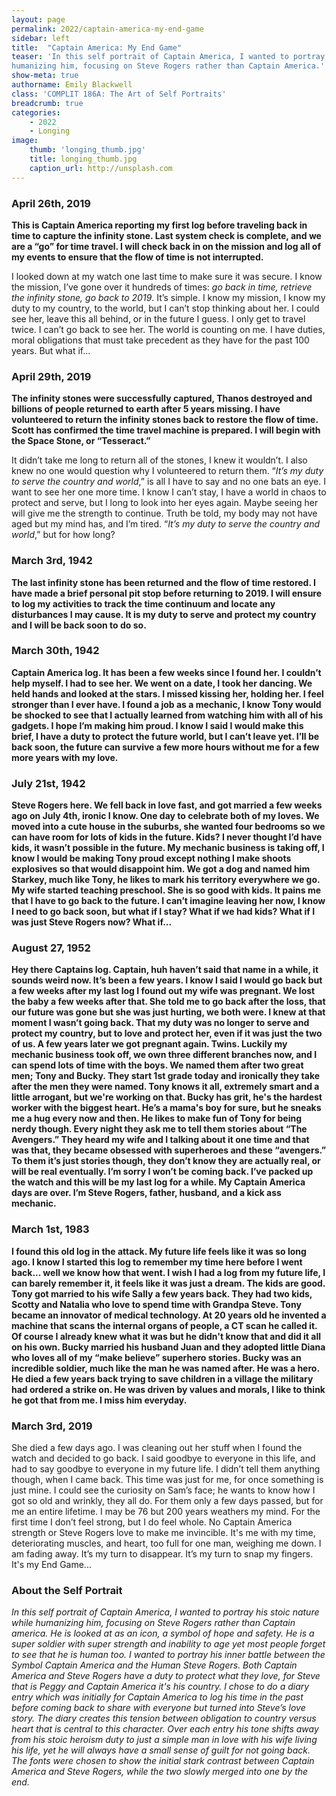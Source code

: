 ```yaml
---
layout: page
permalink: 2022/captain-america-my-end-game
sidebar: left
title:  "Captain America: My End Game"
teaser: 'In this self portrait of Captain America, I wanted to portray his stoic nature while
humanizing him, focusing on Steve Rogers rather than Captain America.'
show-meta: true
authorname: Emily Blackwell
class: 'COMPLIT 186A: The Art of Self Portraits'
breadcrumb: true
categories:
    - 2022
	- Longing
image:
    thumb: 'longing_thumb.jpg'
    title: longing_thumb.jpg
    caption_url: http://unsplash.com
---
```

<h3>April 26th, 2019</h3>
<p><strong>This is Captain America reporting my first log before traveling back in time to capture the infinity stone. Last system check is complete, and we are a “go” for time travel. I will check back in on the mission and log all of my events to ensure that the flow of time is not interrupted.</strong></p>
<p>I looked down at my watch one last time to make sure it was secure. I know the mission, I’ve
gone over it hundreds of times: <em>go back in time, retrieve the infinity stone, go back to 2019</em>. It’s simple. I know my mission, I know my duty to my country, to the world, but I can’t stop thinking about her. I could see her, leave this all behind, or in the future I guess. I only get to travel twice. I can’t go back to see her. The world is counting on me. I have duties, moral obligations that must take precedent as they have for the past 100 years. But what if...</p>

<h3>April 29th, 2019</h3>
<p><strong>The infinity stones were successfully captured, Thanos destroyed and billions of people returned to earth after 5 years missing. I have volunteered to return the infinity stones back to restore the flow of time. Scott has confirmed the time travel machine is prepared. I will begin with the Space Stone, or “Tesseract.”</strong></p>
<p>It didn’t take me long to return all of the stones, I knew it wouldn’t. I also knew no one would question why I volunteered to return them. “<em>It’s my duty to serve the country and world</em>,” is all I have to say and no one bats an eye. I want to see her one more time. I know I can’t stay, I have a world in chaos to protect and serve, but I long to look into her eyes again. Maybe seeing her will give me the strength to continue. Truth be told, my body may not have aged but my mind has, and I’m tired. “<em>It’s my duty to serve the country and world</em>,” but for how long?</p>

<h3>March 3rd, 1942</h3>
<p><strong>The last infinity stone has been returned and the flow of time restored. I have made a brief personal pit stop before returning to 2019. I will ensure to log my activities to track the time continuum and locate any disturbances I may cause. It is my duty to serve and protect my country and I will be back soon to do so.</strong></p>

<h3>March 30th, 1942</h3>
<p><strong>Captain America log. It has been a few weeks since I found her. I couldn’t help myself. I had to see her. We went on a date, I took her dancing. We held hands and looked at the stars. I missed kissing her, holding her. I feel stronger than I ever have. I found a job as a mechanic, I know Tony would be shocked to see that I actually learned from watching him with all of his gadgets. I hope I’m making him proud. I know I said I would make this brief, I have a duty to protect the future world, but I can’t leave yet. I’ll be back soon, the future can survive a few more hours without me for a few more years with my love.</strong></p>

<h3>July 21st, 1942</h3>
<p><strong>Steve Rogers here. We fell back in love fast, and got married a few weeks ago on July 4th, ironic I know. One day to celebrate both of my loves. We moved into a cute house in the suburbs, she wanted four bedrooms so we can have room for lots of kids in the future. Kids? I never thought I’d have kids, it wasn’t possible in the future. My mechanic business is taking off, I know I would be making Tony proud except nothing I make shoots explosives so that would disappoint him. We got a dog and named him Starkey, much like Tony, he likes to mark his territory everywhere we go. My wife started teaching preschool. She is so good with kids. It pains me that I have to go back to the future. I can’t imagine leaving her now, I know I need to go back soon, but what if I stay? What if we had kids? What if I was just Steve Rogers now? What if...</strong></p>

<h3>August 27, 1952</h3>
<p><strong>Hey there Captains log. Captain, huh haven’t said that name in a while, it sounds weird now. It’s been a few years. I know I said I would go back but a few weeks after my last log I found out my wife was pregnant. We lost the baby a few weeks after that. She told me to go back after the loss, that our future was gone but she was just hurting, we both were. I knew at that moment I wasn’t going back. That my duty was no longer to serve and protect my country, but to love and protect her, even if it was just the two of us. A few years later we got pregnant again. Twins. Luckily my mechanic business took off, we own three different branches now, and I can spend lots of time with the boys. We named them after two great men; Tony and Bucky. They start 1st grade today and ironically they take after the men they were named. Tony knows it all, extremely smart and a little arrogant, but we're working on that. Bucky has grit, he's the hardest worker with the biggest heart. He’s a mama's boy for sure, but he sneaks me a hug every now and then. He likes to make fun of Tony for being nerdy though. Every night they ask me to tell them stories about “The Avengers.” They heard my wife and I talking about it one time and that was that, they became obsessed with superheroes and these “avengers.” To them it’s just stories though, they don’t know they are actually real, or will be real eventually. I’m sorry I won’t be coming back. I’ve packed up the watch and this will be my last log for a while. My Captain America days are over. I’m Steve Rogers, father, husband, and a kick ass mechanic.</strong></p>

<h3>March 1st, 1983</h3>
<p><strong>I found this old log in the attack. My future life feels like it was so long ago. I know I started this log to remember my time here before I went back... well we know how that went. I wish I had a log from my future life, I can barely remember it, it feels like it was just a dream. The kids are good. Tony got married to his wife Sally a few years back. They had two kids, Scotty and Natalia who love to spend time with Grandpa Steve. Tony became an innovator of medical technology. At 20 years old he invented a machine that scans the internal organs of people, a CT scan he called it. Of course I already knew what it was but he didn't know that and did it all on his own. Bucky married his husband Juan and they adopted little Diana who loves all of my “make believe” superhero stories. Bucky was an incredible soldier, much like the man he was named after. He was a hero. He died a few years back trying to save children in a village the military had ordered a strike on. He was driven by values and morals, I like to think he got that from me. I miss him everyday.</strong></p>

<h3>March 3rd, 2019</h3>
<p>She died a few days ago. I was cleaning out her stuff when I found the watch and decided to go back. I said goodbye to everyone in this life, and had to say goodbye to everyone in my future life. I didn’t tell them anything though, when I came back. This time was just for me, for once something is just mine. I could see the curiosity on Sam’s face; he wants to know how I got so old and wrinkly, they all do. For them only a few days passed, but for me an entire lifetime. I may be 76 but 200 years weathers my mind. For the first time I don’t feel strong, but I do feel whole. No Captain America strength or Steve Rogers love to make me invincible. It's me with my time, deteriorating muscles, and heart, too full for one man, weighing me down. I am fading away. It’s my turn to disappear. It’s my turn to snap my fingers. It's my End Game...</p>

<h3>About the Self Portrait</h3>
<p><em>In this self portrait of Captain America, I wanted to portray his stoic nature while
humanizing him, focusing on Steve Rogers rather than Captain america. He is looked at as an
icon, a symbol of hope and safety. He is a super soldier with super strength and inability to age yet most people forget to see that he is human too. I wanted to portray his inner battle between the Symbol Captain America and the Human Steve Rogers. Both Captain America and Steve Rogers have a duty to protect what they love, for Steve that is Peggy and Captain America it's his country. I chose to do a diary entry which was initially for Captain America to log his time in the past before coming back to share with everyone but turned into Steve’s love story. The diary creates this tension between obligation to country versus heart that is central to this character. Over each entry his tone shifts away from his stoic heroism duty to just a simple man in love with his wife living his life, yet he will always have a small sense of guilt for not going back. The fonts were chosen to show the initial stark contrast between Captain America and Steve Rogers, while the two slowly merged into one by the end.</em></p>